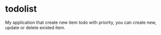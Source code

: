 # todolist
My application that create new item todo with priority, you can create new, update or delete existed item.
